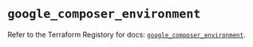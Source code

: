 # `google_composer_environment`

Refer to the Terraform Registory for docs: [`google_composer_environment`](https://registry.terraform.io/providers/hashicorp/google-beta/4.75.0/docs/resources/google_composer_environment).
